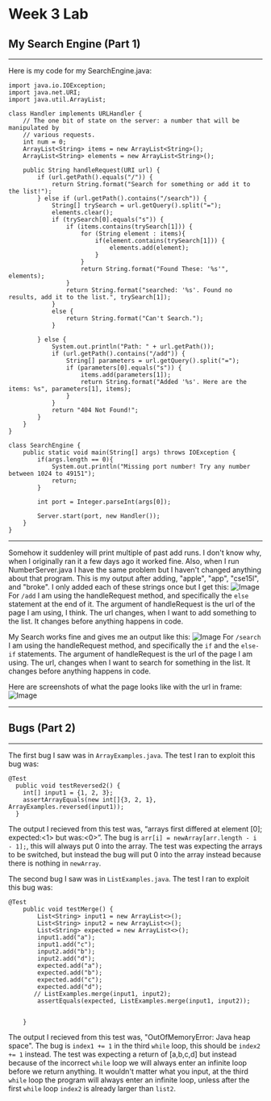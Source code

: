 # Week 3 Lab
## My Search Engine (Part 1)

***

Here is my code for my SearchEngine.java: 

```
import java.io.IOException;
import java.net.URI;
import java.util.ArrayList;

class Handler implements URLHandler {
    // The one bit of state on the server: a number that will be manipulated by
    // various requests.
    int num = 0;
    ArrayList<String> items = new ArrayList<String>();
    ArrayList<String> elements = new ArrayList<String>();

    public String handleRequest(URI url) {
        if (url.getPath().equals("/")) {
            return String.format("Search for something or add it to the list!");
        } else if (url.getPath().contains("/search")) {
            String[] trySearch = url.getQuery().split("=");
            elements.clear();
            if (trySearch[0].equals("s")) {
                if (items.contains(trySearch[1])) {
                    for (String element : items){
                        if(element.contains(trySearch[1])) {
                            elements.add(element);
                        }
                    }
                    return String.format("Found These: '%s'", elements);
                }
                return String.format("searched: '%s'. Found no results, add it to the list.", trySearch[1]);
            }
            else {
                return String.format("Can't Search.");
            }

        } else {
            System.out.println("Path: " + url.getPath());
            if (url.getPath().contains("/add")) {
                String[] parameters = url.getQuery().split("=");
                if (parameters[0].equals("s")) {
                    items.add(parameters[1]);
                    return String.format("Added '%s'. Here are the items: %s", parameters[1], items);
                }
            }
            return "404 Not Found!";
        }
    }
}

class SearchEngine {
    public static void main(String[] args) throws IOException {
        if(args.length == 0){
            System.out.println("Missing port number! Try any number between 1024 to 49151");
            return;
        }

        int port = Integer.parseInt(args[0]);

        Server.start(port, new Handler());
    }
}
```
***
Somehow it suddenley will print multiple of past add runs. I don't know why, when I originally ran it a few days ago it worked fine. Also, when I run 
NumberServer.java I have the same problem but I haven't changed anything about that program. This is my output after adding, "apple", "app", "cse15l",
and "broke". I only added each of these strings once but I get this: ![Image](https://azbijarikeyan.github.io/cse15l-lab-reports/added.png) For `/add` I am using the 
handleRequest method, and specifically the `else` statement at the end of it. The argument of handleRequest is the url of the page I am using, I think. The
url changes, when I want to add something to the list. It changes before anything happens in code.

My Search works fine and gives me an output like this: ![Image](https://azbijarikeyan.github.io/cse15l-lab-reports/searched.png) For `/search` I am using the 
handleRequest method, and specifically the `if` and the `else-if` statements. The argument of handleRequest is the url of the page I am using. The url, 
changes when I want to search for something in the list. It changes before anything happens in code.

Here are screenshots of what the page looks like with the url in frame: ![Image](https://azbijarikeyan.github.io/cse15l-lab-reports/URL.png)

***

## Bugs (Part 2)
***

The first bug I saw was in `ArrayExamples.java`. The test I ran to exploit this bug was:
```
@Test
  public void testReversed2() {
    int[] input1 = {1, 2, 3};
    assertArrayEquals(new int[]{3, 2, 1}, ArrayExamples.reversed(input1)); 
  }
```
The output I recieved from this test was, “arrays first differed at element [0]; expected:<1> but was:<0>”.
The bug is `arr[i] = newArray[arr.length - i - 1];`, this will always put 0 into the array.
The test was expecting the arrays to be switched, but instead the bug will put 0 into the array instead because there is nothing in `newArray`.

The second bug I saw was in `ListExamples.java`. The test I ran to exploit this bug was:
```
@Test
    public void testMerge() {
        List<String> input1 = new ArrayList<>();
        List<String> input2 = new ArrayList<>();
        List<String> expected = new ArrayList<>();
        input1.add("a");
        input1.add("c");
        input2.add("b");
        input2.add("d");
        expected.add("a");
        expected.add("b");
        expected.add("c");
        expected.add("d");
       // ListExamples.merge(input1, input2);
        assertEquals(expected, ListExamples.merge(input1, input2));


    }
```
The output I recieved from this test was, "OutOfMemoryError: Java heap space".
The bug is `index1 += 1` in the third `while` loop, this should be `index2 += 1` instead. 
The test was expecting a return of [a,b,c,d] but instead because of the incorrect `while` loop we will always enter an infinite loop before we return 
anything. It wouldn't matter what you input, at the third `while` loop the program will always enter an infinite loop, unless after the first `while` loop
`index2` is already larger than `list2`.




